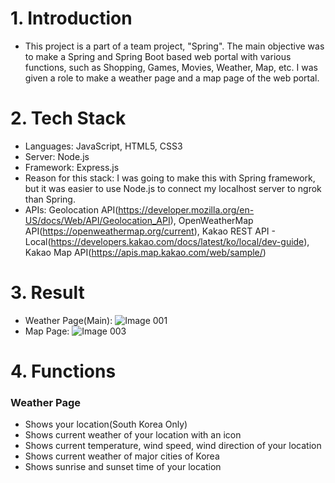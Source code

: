 # 1. Introduction
- This project is a part of a team project, "Spring". The main objective was to make a Spring and Spring Boot based web portal with various functions, such as Shopping, Games, Movies, Weather, Map, etc. I was given a role to make a weather page and a map page of the web portal.
  
# 2. Tech Stack
- Languages: JavaScript, HTML5, CSS3
- Server: Node.js
- Framework: Express.js
- Reason for this stack: I was going to make this with Spring framework, but it was easier to use Node.js to connect my localhost server to ngrok than Spring.
- APIs: Geolocation API(https://developer.mozilla.org/en-US/docs/Web/API/Geolocation_API), OpenWeatherMap API(https://openweathermap.org/current), Kakao REST API - Local(https://developers.kakao.com/docs/latest/ko/local/dev-guide), Kakao Map API(https://apis.map.kakao.com/web/sample/)

# 3. Result
- Weather Page(Main):
  ![Image 001](https://github.com/comet-azure/ApiCaller/assets/50683606/a407a306-8e39-4aef-8516-74d72c88c9f8)
- Map Page:
  ![Image 003](https://github.com/comet-azure/ApiCaller/assets/50683606/a8646ca6-93a0-4f2b-919f-5900c30477db)

# 4. Functions
### Weather Page
- Shows your location(South Korea Only)
- Shows current weather of your location with an icon
- Shows current temperature, wind speed, wind direction of your location
- Shows current weather of major cities of Korea
- Shows sunrise and sunset time of your location
